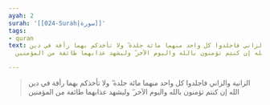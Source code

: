 ```yaml
---
ayah: 2
surah: '[[024-Surah|سورة]]'
tags:
- quran
text: الزانية والزاني فاجلدوا كل واحد منهما مائة جلدة ۖ ولا تأخذكم بهما رأفة في دين
  الله إن كنتم تؤمنون بالله واليوم الآخر ۖ وليشهد عذابهما طائفة من المؤمنين

---
```

> الزانية والزاني فاجلدوا كل واحد منهما مائة جلدة ۖ ولا تأخذكم بهما رأفة في دين الله إن كنتم تؤمنون بالله واليوم الآخر ۖ وليشهد عذابهما طائفة من المؤمنين
